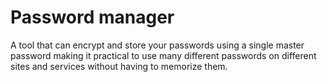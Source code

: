 [Title]: # (Password manager)
[Order]: # (88)

# Password manager

A tool that can encrypt and store your passwords using a single master password making it practical to use many different passwords on different sites and services without having to memorize them.